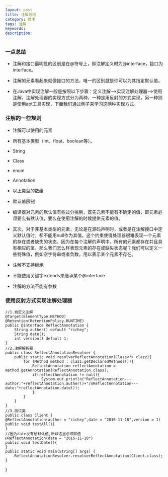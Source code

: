 ```yaml
---
layout: post
title: 注解总结
category: 技术
tags: 注解
keywords:
description:
---
```

### 一点总结

* 注解和接口最明显的区别是在@符号上，即注解定义时为@interface，接口为interface。

* 注解的元素看起来就像接口的方法，唯一的区别就是你可以为其指定默认值。

* 在Java中实现注解一般是按照以下步骤：定义注解—>实现注解处理器—>使用注解。注解处理器的实现方式分为两种，一种是用反射的方式实现，另一种则是使用apt工具实现，下面我们通过例子来学习这两种实现方式。

### 注解的一些规则

* 注解可以使用的元素
 * 所有基本类型（int、float、boolean等）。
 * String
 * Class
 * enum
 * Annotation
 * 以上类型的数组


* 默认值限制

 * 编译器对元素的默认值有些过分挑剔，首先元素不能有不确定的值，即元素必须要么有默认值，要么在使用注解的时候提供元素的值。
 *  其次，对于非基本类型的元素，无论是在源码声明时，或者是在注解接口中定义默认值时，都不能用null作为其值。这个约束使得处理器很难表现一个元素的存在或者缺失的状态，因为在每个注解的声明中，所有的元素都存在并且具有相应的值，那么我们怎么样表现元素的存在或缺失状态呢？我们可以定义一些特殊值，例如空字符串或者负数，用以表示某个元素不存在。


* 注解不支持继承

 * 不能使用关键字extends来继承某个@interface


* 注解的方法不能有参数

### 使用反射方式实现注解处理器

    //1.自定义注解
    @Target(ElementType.METHOD)
    @Retention(RetentionPolicy.RUNTIME)
    public @interface ReflectAnnotation {
        String auther() default "richey";
        String date();
        int version() default 1;
    }
    //2.注解解析器
    public class ReflectAnnotationResolver {
        public static void resolverReflectAnnotation(Class<?> clazz){
            for (Method method : clazz.getDeclaredMethods()){
                ReflectAnnotation reflectAnnotation = method.getAnnotation(ReflectAnnotation.class);
                if(reflectAnnotation != null){
                    System.out.println("ReflectAnnotation---author:"+reflectAnnotation.auther()+"/nReflectAnnotation---date:"+reflectAnnotation.date());
                }
            }
        }
    }
    //3.测试类
    public class Client {
    @ReflectAnnotation(auther = "richey",date = "2016-11-18",version = 1)
    public void testAll(){
    }
    //因为date没有给默认值,所以这里必须赋值
    @ReflectAnnotation(date = "2016-11-18")
    public void testDate(){
    }
    public static void main(String[] args) {
        ReflectAnnotationResolver.resolverReflectAnnotation(Client.class);
    }
}
